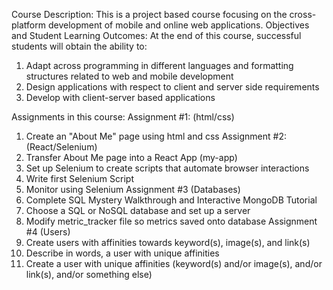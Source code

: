 Course Description: This is a project based course focusing on the cross-platform development of mobile
and online web applications.
Objectives and Student Learning Outcomes: At the end of this course, successful students will obtain
the ability to:
1. Adapt across programming in different languages and formatting structures related to web and mobile
development
2. Design applications with respect to client and server side requirements
3. Develop with client-server based applications

Assignments in this course:
Assignment #1: (html/css)
1. Create an "About Me" page using html and css
Assignment #2: (React/Selenium)
1. Transfer About Me page into a React App (my-app)
2. Set up Selenium to create scripts that automate browser interactions
3. Write first Selenium Script
4. Monitor using Selenium
Assignment #3 (Databases)
1. Complete SQL Mystery Walkthrough and Interactive MongoDB Tutorial
2. Choose a SQL or NoSQL database and set up a server
3. Modify metric_tracker file so metrics saved onto database
Assignment #4 (Users)
1. Create users with affinities towards keyword(s), image(s), and link(s)
2. Describe in words, a user with unique affinities
3. Create a user with unique affinities (keyword(s) and/or image(s), and/or link(s), and/or something else)
